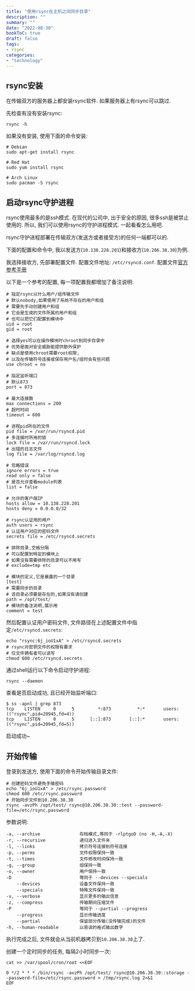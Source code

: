 ```yaml
---
title: "使用rsync在主机之间同步目录"
description: ""
summary: ""
date: "2022-08-30"
bookToC: true
draft: false
tags:
- rsync
categories:
- "technology"
---
```


## rsync安装

在传输双方的服务器上都安装rsync软件. 如果服务器上有rsync可以跳过.

先检查有没有安装rsync:

```shell
rsync -h
```

如果没有安装, 使用下面的命令安装:

```shell
# Debian
sudo apt-get install rsync

# Red Hat
sudo yum install rsync

# Arch Linux
sudo pacman -S rsync
```

## 启动rsync守护进程

rsync使用最多的是ssh模式. 在现代的公司中, 出于安全的原因, 很多ssh是被禁止使用的. 所以, 我们可以使用rsync的守护进程模式. 一起看看怎么用吧.

rsync守护进程部署在传输双方(发送方或者接受方)的任何一端都可以的. 

下面的配置和命令中, 我以发送方(`10.138.228.201`)和接收方(`10.206.38.30`)为例.

我选择接收方, 先部署配置文件. 配置文件地址: `/etc/rsyncd.conf`. 配置文件[官方参考手册](https://linux.die.net/man/5/rsyncd.conf)

以下是一个参考的配置, 每一项配置我都增加了备注说明:

```shell
# 指定rsync以什么用户/组传输文件
# 默认nobody,如果使用了系统不存在的用户和组
# 需要先手动创建用户和组
# 它会是生成的文件所属的用户和组
# 也可以把它们配置到模块中
uid = root
gid = root

# 选择yes可以在操作模块时chroot到同步目录中
# 优势是面对安全威胁能提供额外保护
# 缺点是使用chroot需要root权限,
# 以及在传输符号连接或保存用户名/组时会有些问题
use chroot = no

# 指定监听端口
# 默认873
port = 873

# 最大连接数
max connections = 200
# 超时时间
timeout = 600

# 进程pid所在的文件
pid file = /var/run/rsyncd.pid
# 多连接时所用的锁
lock file = /var/run/rsyncd.lock
# 出错的日志文件
log file = /var/log/rsyncd.log

# 忽略错误
ignore errors = true
read only = false
# 是否允许查看module列表
list = false

# 允许的客户端IP
hosts allow = 10.138.228.201
hosts deny = 0.0.0.0/32

# rsync认证用的用户
auth users = rsync
# 认证用户对应的密码文件
secrets file = /etc/rsyncd.secrets

# 排除目录,空格分隔
# 可以配置到特定的模块上
# 如果没有需要排除的目录可以不用写
# exclude=tmp etc

# 模块的定义,它是暴露的一个目录
[test]
# 需要同步的目录
# 该目录必须要是存在的,如果没有请创建
path = /opt/test/
# 模块的备注说明,展示用
comment = test
```

然后配置认证用户密码文件, 文件路径在上述配置文件中指定`/etc/rsyncd.secrets`:

```shell
echo "rsync:6j_ioU1xA" > /etc/rsyncd.secrets
# rsync对密钥文件的权限有要求
# 仅文件拥有者可以读写
chmod 600 /etc/rsyncd.secrets
```

通过shell运行以下命令启动守护进程:

```shell
rsync --daemon
```

查看是否启动成功, 且已经开始监听端口:

```shell
$ ss -apnl | grep 873
tcp    LISTEN     0      5         *:873          *:*       users:(("rsync",pid=20945,fd=4))
tcp    LISTEN     0      5      [::]:873       [::]:*       users:(("rsync",pid=20945,fd=5))
```

启动成功~

## 开始传输

登录到发送方, 使用下面的命令开始传输目录文件:

```shell
# 创建密码文件避免手输密码
echo "6j_ioU1xA" > /etc/rsync.password
chmod 600 /etc/rsync.password
# 开始同步文件到10.206.38.30
rsync -avzPh /opt/test/ rsync@10.206.38.30::test --password-file=/etc/rsync.password
```

参数说明:

```shell
-a, --archive               存档模式,等同于 -rlptgoD (no -H,-A,-X)
-r, --recursive             递归进入文件夹
-l, --links                 拷贝符号连接到符号连接
-p, --perms                 文件权限保持一致
-t, --times                 文件修改时间保持一致
-g, --group                 组保持一致
-o, --owner                 用户保持一致 
-D                          等同于 --devices --specials
    --devices               设备文件保持一致
    --specials              特殊文件保持一致
-v, --verbose               显示更多的输出信息
-z, --compress              传输期间压缩文件
-P                          等同于 --partial --progress
    --progress              显示传输进度
    --partial               保留部分传输(没传输完成)的文件
-h, --human-readable        以易读的格式输出数字
```

执行完成之后, 文件就会从当前机器拷贝到`10.206.38.30`上了.

创建一个定时同步的任务, 每隔2小时同步一次:

```shell
cat >> /var/spool/cron/root <<EOF

0 */2 * * * /bin/rsync -avzPh /opt/test/ rsync@10.206.38.30::storage --password-file=/etc/rsync.password > /tmp/rsync.log 2>&1
EOF
```